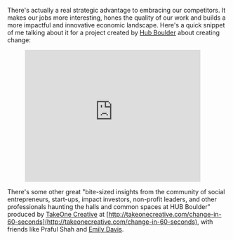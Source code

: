 There's actually a real strategic advantage to embracing our competitors. It makes our jobs more interesting, hones the quality of our work and builds a more impactful and innovative economic landscape. Here's a quick snippet of me talking about it for a project created by [Hub Boulder](http://www.hubboulder.com/) about creating change:

<figure class="flex-video vimeo">
  <iframe src="http://player.vimeo.com/video/59594264?api=1" width="400" height="300" frameborder="0" webkitAllowFullScreen mozallowfullscreen allowFullScreen></iframe>
</figure>

There's some other great "bite-sized insights from the community of social entrepreneurs, start-ups, impact investors, non-profit leaders, and other professionals haunting the halls and common spaces at HUB Boulder" produced by [TakeOne Creative](http://takeonecreative.com) at [http://takeonecreative.com/change-in-60-seconds](http://takeonecreative.com/change-in-60-seconds), with friends like Praful Shah and [Emily Davis](http://emilydavisconsulting.com/).